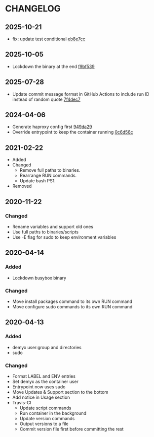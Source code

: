 # CHANGELOG

## 2025-10-21
- fix: update test conditional [eb8e7cc](https://github.com/demyxsh/docker-socket-proxy/commit/eb8e7cc0fc52f34f5069c4ff56a8e355e7457bf3)

## 2025-10-05
- Lockdown the binary at the end [f9bf539](https://github.com/demyxsh/docker-socket-proxy/commit/f9bf53921117e7c49cef873e7db9f22056374b25)

## 2025-07-28
- Update commit message format in GitHub Actions to include run ID instead of random quote [7f4dec7](https://github.com/demyxsh/docker-socket-proxy/commit/7f4dec7d09b82996a3484828d661b1e64facf66f)

## 2024-04-06
- Generate haproxy config first [949da29](https://github.com/demyxsh/docker-socket-proxy/commit/949da298c9144cc339bce91a1685b63042729e57)
- Override entrypoint to keep the container running [0c6d56c](https://github.com/demyxsh/docker-socket-proxy/commit/0c6d56cea39af96abfbde0b22388f78103a8149e)

## 2021-02-22
- Added
- Changed
    - Remove full paths to binaries.
    - Rearrange RUN commands.
    - Update bash PS1.
- Removed

## 2020-11-22
### Changed
- Rename variables and support old ones
- Use full paths to binaries/scripts
- Use -E flag for sudo to keep environment variables

## 2020-04-14
### Added
- Lockdown busybox binary
### Changed
- Move install packages command to its own RUN command
- Move configure sudo commands to its own RUN command

## 2020-04-13
### Added
- demyx user:group and directories
- sudo
### Changed
- Format LABEL and ENV entries
- Set demyx as the container user
- Entrypoint now uses sudo
- Move Updates & Support section to the bottom
- Add notice in Usage section
- Travis-CI
    - Update script commands
    - Run container in the background
    - Update version commands
    - Output versions to a file
    - Commit version file first before committing the rest
